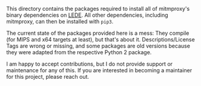 This directory contains the packages required to install all of mitmproxy's binary dependencies on [LEDE](https://lede-project.org/). All other dependencies, including mitmproxy, can then be installed with `pip3`.

The current state of the packages provided here is a mess: They compile (for MIPS and x64 targets at least), but that's about it. Descriptions/License Tags are wrong or missing, and some packages are old versions because they were adapted from the respective Python 2 package.

I am happy to accept contributions, but I do not provide support or maintenance for any of this. If you are interested in becoming a maintainer for this project, please reach out.